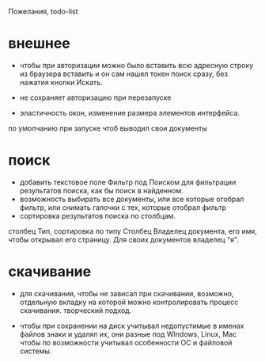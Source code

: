 Пожелания, todo-list

внешнее
========
* чтобы при авторизации можно было вставить всю адресную строку из браузера вставить и он сам нашел токен
поиск сразу, без нажатия кнопки Искать.
* не сохраняет авторизацию при перезапуске

* эластичность окон, изменение размера элементов интерфейса.

по умолчанию при запуске чтоб выводил свои документы

поиск
======
* добавить текстовое поле Фильтр под Поиском для фильтрации результатов поиска, как бы поиск в найденном.
* возможность выбирать все документы, или все которые отобрал фильтр, или снимать галочки с тех, которые отобрал фильтр
* сортировка результатов поиска по столбцам. 

столбец Тип, сортировка по типу
Столбец Владелец документа, его имя, чтобы открывал его страницу. Для своих документов  владелец "я".  

скачивание
==========
* для скачивания, чтобы не зависал при скачивании, возможно, отдельную вкладку на которой можно контролировать процесс скачивания. творческий подход.

* чтобы при сохранении на диск учитывал недопустимые в именах файлов знаки и удалял их, они разные под WIndows, Linux, Mac чтобы по возможности учитывал особенности ОС и файловой системы.